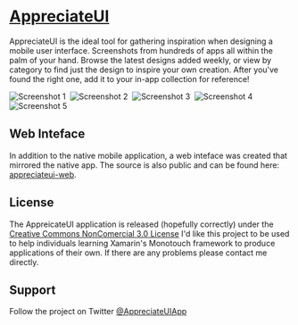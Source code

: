 [AppreciateUI](https://itunes.apple.com/us/app/appreciateui/id651317060?ls=1&mt=8)
============

AppreciateUI is the ideal tool for gathering inspiration when designing a mobile user interface. Screenshots from hundreds of apps all within the palm of your hand. Browse the latest designs added weekly, or view by category to find just the design to inspire your own creation. After you've found the right one, add it to your in-app collection for reference!

![Screenshot 1](http://a5.mzstatic.com/us/r1000/009/Purple4/v4/18/c0/b6/18c0b62d-4535-6a50-911b-b39c65060f67/mzl.nswbkeef.320x480-75.jpg)&nbsp;
![Screenshot 2](http://a4.mzstatic.com/us/r1000/034/Purple6/v4/26/5d/0c/265d0c06-499a-dbce-e8ff-feffa2735dbd/mzl.qfybfuzg.320x480-75.jpg)&nbsp;
![Screenshot 3](http://a1.mzstatic.com/us/r1000/018/Purple4/v4/bb/53/69/bb536977-0764-b2ec-0d46-89ea1e9cf471/mzl.jhbzddko.320x480-75.jpg)&nbsp;
![Screenshot 4](http://a4.mzstatic.com/us/r1000/047/Purple4/v4/55/81/19/558119de-f727-1b64-d140-6b2e9c132511/mzl.zwuiabbf.320x480-75.jpg)&nbsp;
![Screenshot 5](http://a5.mzstatic.com/us/r1000/030/Purple4/v4/8d/4d/27/8d4d27b9-0ef4-1422-8f3c-23436fe31f0b/mzl.vifizvgn.320x480-75.jpg)&nbsp;


Web Inteface
-----------

In addition to the native mobile application, a web inteface was created that mirrored the native app. The source is also
public and can be found here: [appreciateui-web](https://github.com/thedillonb/appreciateui-web). 


License
-----------

The AppreicateUI application is released (hopefully correctly) under the [Creative Commons NonComercial 3.0 License](http://creativecommons.org/licenses/by-nc/3.0/)
I'd like this project to be used to help individuals learning Xamarin's Monotouch framework to produce applications of their own.
If there are any problems please contact me directly.

Support
-----------

Follow the project on Twitter [@AppreciateUIApp](http://www.twitter.com/appreciateuiapp)
